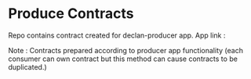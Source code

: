 # Produce Contracts 

Repo contains contract created for declan-producer app.
App link : 

Note : Contracts prepared according to producer app functionality
(each consumer can own contract but this method can cause contracts to be duplicated.)  
